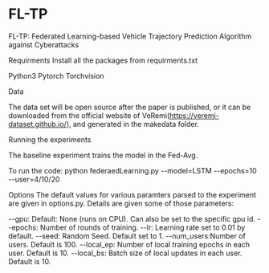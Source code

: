 # FL-TP
FL-TP: Federated Learning-based Vehicle Trajectory Prediction Algorithm against Cyberattacks

Requirments
Install all the packages from requirments.txt

Python3
Pytorch
Torchvision

Data

The data set will be open source after the paper is published, or it can be downloaded from the official website of VeRemi(https://veremi-dataset.github.io/), and generated in the makedata folder.

Running the experiments

The baseline experiment trains the model in the Fed-Avg.

To run the code:
python federaedLearning.py --model=LSTM --epochs=10 --user=4/10/20


Options
The default values for various paramters parsed to the experiment are given in options.py. Details are given some of those parameters:


--gpu: Default: None (runs on CPU). Can also be set to the specific gpu id.
--epochs: Number of rounds of training.
--lr: Learning rate set to 0.01 by default.
--seed: Random Seed. Default set to 1.
--num_users:Number of users. Default is 100.
--local_ep: Number of local training epochs in each user. Default is 10.
--local_bs: Batch size of local updates in each user. Default is 10.
